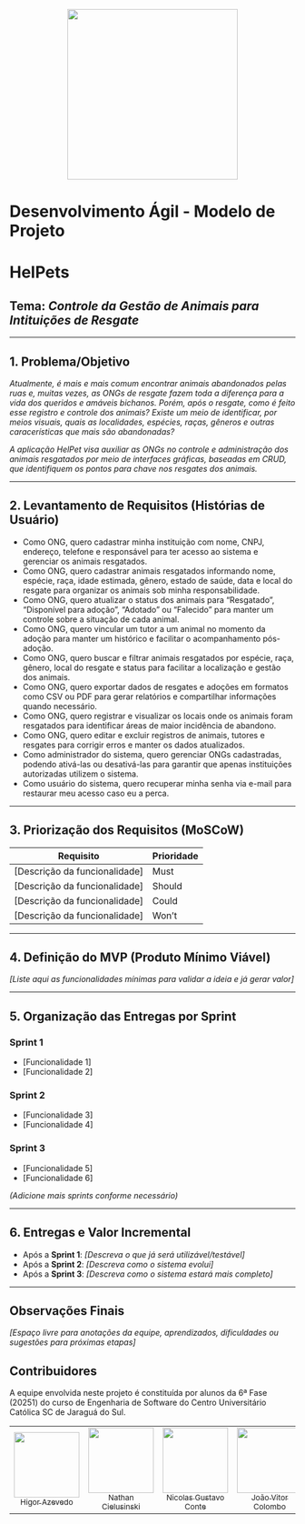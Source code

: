 <p align="center">
    <img loading="lazy" src="https://files.engaged.com.br/5db0810e95b4f900077e887e/account/5db0810e95b4f900077e887e/xMCS8NFKTMqwhefy8WLd_catolica-horizontal.png" width="300">
</p>

# Desenvolvimento Ágil - Modelo de Projeto

# HelPets

## Tema: *Controle da Gestão de Animais para Intituições de Resgate*

---

## 1. Problema/Objetivo

*Atualmente, é mais e mais comum encontrar animais abandonados pelas ruas e, muitas vezes, as ONGs de resgate fazem toda a diferença para a vida dos queridos e amáveis bichanos.*
*Porém, após o resgate, como é feito esse registro e controle dos animais? Existe um meio de identificar, por meios visuais, quais as localidades, espécies, raças, gêneros e outras caracerísticas que mais são abandonadas?*

*A aplicação HelPet visa auxiliar as ONGs no controle e administração dos animais resgatados por meio de interfaces gráficas, baseadas em CRUD, que identifiquem os pontos para chave nos resgates dos animais.*

---

## 2. Levantamento de Requisitos (Histórias de Usuário)

- Como ONG, quero cadastrar minha instituição com nome, CNPJ, endereço, telefone e responsável para ter acesso ao sistema e gerenciar os animais resgatados.
- Como ONG, quero cadastrar animais resgatados informando nome, espécie, raça, idade estimada, gênero, estado de saúde, data e local do resgate para organizar os animais sob minha responsabilidade.
- Como ONG, quero atualizar o status dos animais para “Resgatado”, “Disponível para adoção”, “Adotado” ou “Falecido” para manter um controle sobre a situação de cada animal.
- Como ONG, quero vincular um tutor a um animal no momento da adoção para manter um histórico e facilitar o acompanhamento pós-adoção.
- Como ONG, quero buscar e filtrar animais resgatados por espécie, raça, gênero, local do resgate e status para facilitar a localização e gestão dos animais.
- Como ONG, quero exportar dados de resgates e adoções em formatos como CSV ou PDF para gerar relatórios e compartilhar informações quando necessário.
- Como ONG, quero registrar e visualizar os locais onde os animais foram resgatados para identificar áreas de maior incidência de abandono.
- Como ONG, quero editar e excluir registros de animais, tutores e resgates para corrigir erros e manter os dados atualizados.
- Como administrador do sistema, quero gerenciar ONGs cadastradas, podendo ativá-las ou desativá-las para garantir que apenas instituições autorizadas utilizem o sistema.
- Como usuário do sistema, quero recuperar minha senha via e-mail para restaurar meu acesso caso eu a perca.

---

## 3. Priorização dos Requisitos (MoSCoW)

| Requisito                                   | Prioridade |
|---------------------------------------------|------------|
| [Descrição da funcionalidade]               | Must       |
| [Descrição da funcionalidade]               | Should     |
| [Descrição da funcionalidade]               | Could      |
| [Descrição da funcionalidade]               | Won’t      |

---

## 4. Definição do MVP (Produto Mínimo Viável)

*[Liste aqui as funcionalidades mínimas para validar a ideia e já gerar valor]*

---

## 5. Organização das Entregas por Sprint

### Sprint 1
- [Funcionalidade 1]
- [Funcionalidade 2]

### Sprint 2
- [Funcionalidade 3]
- [Funcionalidade 4]

### Sprint 3
- [Funcionalidade 5]
- [Funcionalidade 6]

*(Adicione mais sprints conforme necessário)*

---

## 6. Entregas e Valor Incremental

- Após a **Sprint 1**: *[Descreva o que já será utilizável/testável]*
- Após a **Sprint 2**: *[Descreva como o sistema evolui]*
- Após a **Sprint 3**: *[Descreva como o sistema estará mais completo]*

---

## Observações Finais

*[Espaço livre para anotações da equipe, aprendizados, dificuldades ou sugestões para próximas etapas]*

## Contribuidores
A equipe envolvida neste projeto é constituída por alunos da 6ª Fase (20251) do curso de Engenharia de Software do Centro Universitário Católica SC de Jaraguá do Sul.

<div align="center">
<table>
  <tr>
    <td align="center"><a href="https://github.com/HigorAz"><img loading="lazy" src="https://avatars.githubusercontent.com/u/141787745?v=4" width="115"><br><sub>Higor Azevedo</sub></a></td>
    <td align="center"><a href="https://github.com/AoiteFoca"><img loading="lazy" src="https://avatars.githubusercontent.com/u/141975272?v=4" width="115"><br><sub>Nathan Cielusinski</sub></a></td>
    <td align="center"><a href="https://github.com/MrNicolass"><img loading="lazy" src="https://avatars.githubusercontent.com/u/80847876?v=4" width="115"><br><sub>Nicolas Gustavo Conte</sub></a></td>
    <td align="center"><a href="https://github.com/Colombao"><img loading="lazy" src="https://avatars.githubusercontent.com/u/128653143?v=4" width="115"><br><sub>João Vitor Colombo</sub></a></td>
    <td align="center"><a href="https://github.com/vitormz5"><img loading="lazy" src="https://avatars.githubusercontent.com/u/113218415?v=4" width="115"><br><sub>Vitor Maiochi Ziehlsdorff</sub></a></td>
    <td align="center"><a href="https://github.com/Gabrid-0"><img loading="lazy" src="https://avatars.githubusercontent.com/u/148984768?v=4" width="115"><br><sub>Gabriel de Oliveira</sub></a></td>
  </tr>
</div>
